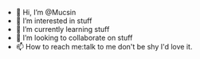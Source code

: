 - 👋 Hi, I’m @Mucsin
- 👀 I’m interested in stuff
- 🌱 I’m currently learning stuff
- 💞️ I’m looking to collaborate on stuff
- 📫 How to reach me:talk to me don't be shy I'd love it.

<!---
Mucsin/Mucsin is a ✨ special ✨ repository because its `README.md` (this file) appears on your GitHub profile.
You can click the Preview link to take a look at your changes.
--->
